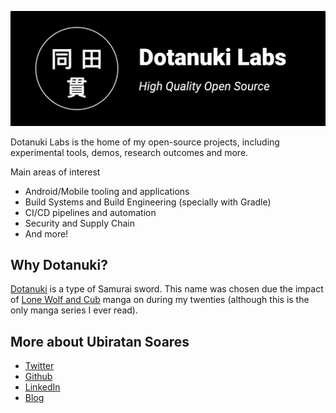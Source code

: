 ![dotanuki-logo](../.assets/dotanuki-github-cover.jpg)


Dotanuki Labs is the home of my open-source projects, including experimental tools, demos, research outcomes and more.

Main areas of interest

- Android/Mobile tooling and applications
- Build Systems and Build Engineering (specially with Gradle)
- CI/CD pipelines and automation
- Security and Supply Chain
- And more!

## Why Dotanuki?

[Dotanuki](https://en.wikipedia.org/wiki/D%C5%8Dtanuki) is a type of Samurai sword. This name was chosen due the impact of [Lone Wolf and Cub](https://en.wikipedia.org/wiki/Lone_Wolf_and_Cub) manga on during my twenties (although this is the only manga series I ever read). 

## More about Ubiratan Soares

- [Twitter](https://twitter.com/ubiratanfsoares)
- [Github](https://github.com/ubiratansoares)
- [LinkedIn](https://www.linkedin.com/in/ubiratanfsoares/)
- [Blog](https://ubiratansoares.dev)

